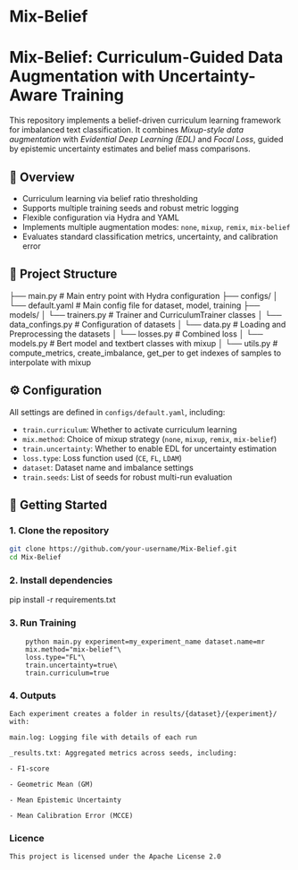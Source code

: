 # Mix-Belief

# Mix-Belief: Curriculum-Guided Data Augmentation with Uncertainty-Aware Training

This repository implements a belief-driven curriculum learning framework for imbalanced text classification. It combines *Mixup-style data augmentation* with *Evidential Deep Learning (EDL)* and *Focal Loss*, guided by epistemic uncertainty estimates and belief mass comparisons.

## 📌 Overview

- Curriculum learning via belief ratio thresholding
- Supports multiple training seeds and robust metric logging
- Flexible configuration via Hydra and YAML
- Implements multiple augmentation modes: `none`, `mixup`, `remix`, `mix-belief`
- Evaluates standard classification metrics, uncertainty, and calibration error

## 🔧 Project Structure

├── main.py # Main entry point with Hydra configuration
├── configs/
│ └── default.yaml # Main config file for dataset, model, training
├── models/
│ └── trainers.py # Trainer and CurriculumTrainer classes
│ └── data_confings.py # Configuration of datasets
│ └── data.py # Loading and Preprocessing the datasets
│ └── losses.py # Combined loss
│ └── models.py # Bert model and textbert classes with mixup
│ └── utils.py # compute_metrics, create_imbalance, get_per to get indexes of samples to interpolate with mixup 


## ⚙️ Configuration

All settings are defined in `configs/default.yaml`, including:

- `train.curriculum`: Whether to activate curriculum learning
- `mix.method`: Choice of mixup strategy (`none`, `mixup`, `remix`, `mix-belief`)
- `train.uncertainty`: Whether to enable EDL for uncertainty estimation
- `loss.type`: Loss function used (`CE`, `FL`, `LDAM`)
- `dataset`: Dataset name and imbalance settings
- `train.seeds`: List of seeds for robust multi-run evaluation

## 🚀 Getting Started

### 1. Clone the repository

```bash
git clone https://github.com/your-username/Mix-Belief.git
cd Mix-Belief 
```

### 2.  Install dependencies
pip install -r requirements.txt 


### 3.  Run Training

```
    python main.py experiment=my_experiment_name dataset.name=mr 
    mix.method="mix-belief"\
    loss.type="FL"\
    train.uncertainty=true\
    train.curriculum=true
```
### 4. Outputs 
    Each experiment creates a folder in results/{dataset}/{experiment}/ with:

    main.log: Logging file with details of each run

    _results.txt: Aggregated metrics across seeds, including:

    - F1-score

    - Geometric Mean (GM)

    - Mean Epistemic Uncertainty

    - Mean Calibration Error (MCCE)

### Licence
    This project is licensed under the Apache License 2.0
